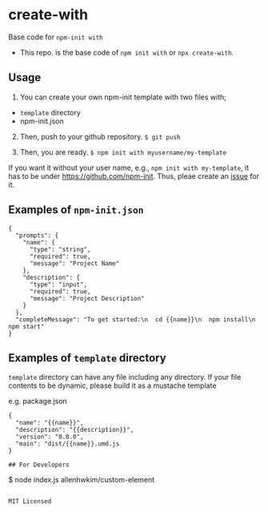 # create-with
Base code for `npm-init with`

* This repo. is the base code of `npm init with` or `npx create-with`.

## Usage
1. You can create your own npm-init template with two files with;

* `template` directory
* npm-init.json

2. Then, push to your github repository.
`$ git push`

3. Then, you are ready.
`$ npm init with myusername/my-template`

If you want it without your user name, e.g., `npm init with my-template`, 
it has to be under https://github.com/npm-init. 
Thus, pleae create an [issue](https://github.com/npm-init/create-with/issues) for it.

## Examples of `npm-init.json`
```
{
  "prompts": {
    "name": {
      "type": "string",
      "required": true,
      "message": "Project Name"
    },
    "description": {
      "type": "input",
      "required": true,
      "message": "Project Description"
    }
  },
  "completeMessage": "To get started:\n  cd {{name}}\n  npm install\n  npm start"
}
```

## Examples of `template` directory

`template` directory can have any file including any directory.
If your file contents to be dynamic, please build it as a mustache template

e.g. package.json
```
{
  "name": "{{name}}",
  "description": "{{description}}",
  "version": "0.0.0",
  "main": "dist/{{name}}.umd.js
}

## For Developers

```
$ node index.js allenhwkim/custom-element
```

MIT Licensed
